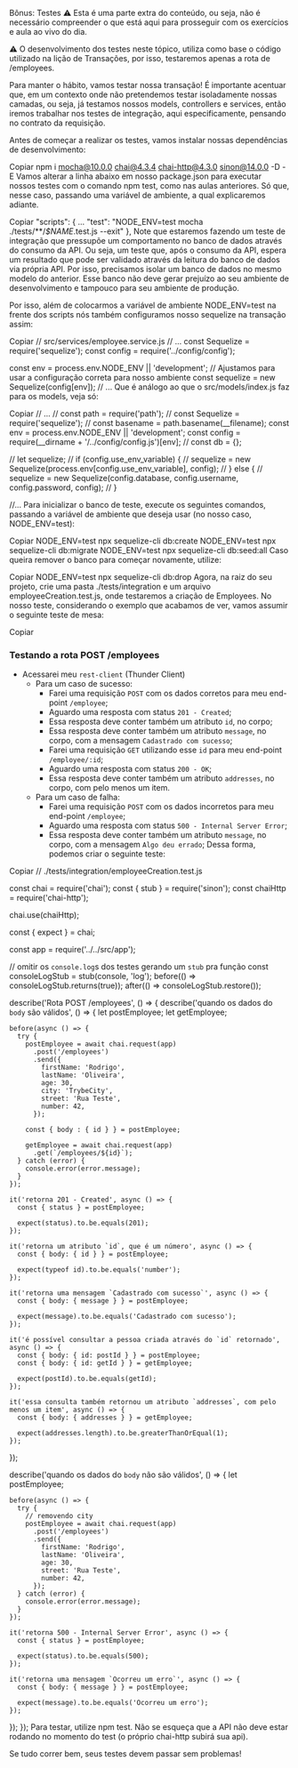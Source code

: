Bônus: Testes
⚠️ Esta é uma parte extra do conteúdo, ou seja, não é necessário compreender o que está aqui para prosseguir com os exercícios e aula ao vivo do dia.

⚠️ O desenvolvimento dos testes neste tópico, utiliza como base o código utilizado na lição de Transações, por isso, testaremos apenas a rota de /employees.

Para manter o hábito, vamos testar nossa transação! É importante acentuar que, em um contexto onde não pretendemos testar isoladamente nossas camadas, ou seja, já testamos nossos models, controllers e services, então iremos trabalhar nos testes de integração, aqui especificamente, pensando no contrato da requisição.

Antes de começar a realizar os testes, vamos instalar nossas dependências de desenvolvimento:

Copiar
npm i mocha@10.0.0 chai@4.3.4 chai-http@4.3.0 sinon@14.0.0 -D -E
Vamos alterar a linha abaixo em nosso package.json para executar nossos testes com o comando npm test, como nas aulas anteriores. Só que, nesse caso, passando uma variável de ambiente, a qual explicaremos adiante.

Copiar
"scripts": {
  ...
  "test": "NODE_ENV=test mocha ./tests/**/*$NAME*.test.js --exit"
},
Note que estaremos fazendo um teste de integração que pressupõe um comportamento no banco de dados através do consumo da API. Ou seja, um teste que, após o consumo da API, espera um resultado que pode ser validado através da leitura do banco de dados via própria API. Por isso, precisamos isolar um banco de dados no mesmo modelo do anterior. Esse banco não deve gerar prejuízo ao seu ambiente de desenvolvimento e tampouco para seu ambiente de produção.

Por isso, além de colocarmos a variável de ambiente NODE_ENV=test na frente dos scripts nós também configuramos nosso sequelize na transação assim:

Copiar
// src/services/employee.service.js
// ... 
const Sequelize = require('sequelize');
const config = require('../config/config');

const env = process.env.NODE_ENV || 'development';
// Ajustamos para usar a configuração correta para nosso ambiente
const sequelize = new Sequelize(config[env]);
// ...
Que é análogo ao que o src/models/index.js faz para os models, veja só:

Copiar
// ...
// const path = require('path');
// const Sequelize = require('sequelize');
// const basename = path.basename(__filename);
const env = process.env.NODE_ENV || 'development';
const config = require(__dirname + '/../config/config.js')[env];
// const db = {};

// let sequelize;
// if (config.use_env_variable) {
//   sequelize = new Sequelize(process.env[config.use_env_variable], config);
// } else {
//   sequelize = new Sequelize(config.database, config.username, config.password, config);
// } 

//...
Para inicializar o banco de teste, execute os seguintes comandos, passando a variável de ambiente que deseja usar (no nosso caso, NODE_ENV=test):

Copiar
NODE_ENV=test npx sequelize-cli db:create
NODE_ENV=test npx sequelize-cli db:migrate
NODE_ENV=test npx sequelize-cli db:seed:all
Caso queira remover o banco para começar novamente, utilize:

Copiar
NODE_ENV=test npx sequelize-cli db:drop
Agora, na raiz do seu projeto, crie uma pasta ./tests/integration e um arquivo employeeCreation.test.js, onde testaremos a criação de Employees. No nosso teste, considerando o exemplo que acabamos de ver, vamos assumir o seguinte teste de mesa:

Copiar
### Testando a rota POST /employees

- Acessarei meu `rest-client` (Thunder Client)
  - Para um caso de sucesso:
    - Farei uma requisição `POST` com os dados corretos para meu
      end-point `/employee`;
    - Aguardo uma resposta com status `201 - Created`;
    - Essa resposta deve conter também um atributo `id`, no corpo;
    - Essa resposta deve conter também um atributo `message`,
      no corpo, com a mensagem `Cadastrado com sucesso`;
    - Farei uma requisição `GET` utilizando esse `id` para meu
      end-point `/employee/:id`;
    - Aguardo uma resposta com status `200 - OK`;
    - Essa resposta deve conter também um atributo `addresses`,
      no corpo, com pelo menos um item.
  - Para um caso de falha:
    - Farei uma requisição `POST` com os dados incorretos para meu
      end-point `/employee`;
    - Aguardo uma resposta com status `500 - Internal Server Error`;
    - Essa resposta deve conter também um atributo `message`,
      no corpo, com a mensagem `Algo deu errado`;
Dessa forma, podemos criar o seguinte teste:

Copiar
// ./tests/integration/employeeCreation.test.js

const chai = require('chai');
const { stub } = require('sinon');
const chaiHttp = require('chai-http');

chai.use(chaiHttp);

const { expect } = chai;

const app = require('../../src/app');

// omitir os `console.log`s dos testes gerando um `stub` pra função
const consoleLogStub = stub(console, 'log');
before(() => consoleLogStub.returns(true));
after(() => consoleLogStub.restore());

describe('Rota POST /employees', () => {
  describe('quando os dados do `body` são válidos', () => {
    let postEmployee;
    let getEmployee;

    before(async () => {
      try {
        postEmployee = await chai.request(app)
          .post('/employees')
          .send({
            firstName: 'Rodrigo',
            lastName: 'Oliveira',
            age: 30,
            city: 'TrybeCity',
            street: 'Rua Teste',
            number: 42,
          });

        const { body : { id } } = postEmployee;

        getEmployee = await chai.request(app)
          .get(`/employees/${id}`);
      } catch (error) {
        console.error(error.message);
      }
    });

    it('retorna 201 - Created', async () => {
      const { status } = postEmployee;

      expect(status).to.be.equals(201);
    });

    it('retorna um atributo `id`, que é um número', async () => {
      const { body: { id } } = postEmployee;

      expect(typeof id).to.be.equals('number');
    });

    it('retorna uma mensagem `Cadastrado com sucesso`', async () => {
      const { body: { message } } = postEmployee;

      expect(message).to.be.equals('Cadastrado com sucesso');
    });

    it('é possível consultar a pessoa criada através do `id` retornado', async () => {
      const { body: { id: postId } } = postEmployee;
      const { body: { id: getId } } = getEmployee;

      expect(postId).to.be.equals(getId);
    });

    it('essa consulta também retornou um atributo `addresses`, com pelo menos um item', async () => {
      const { body: { addresses } } = getEmployee;

      expect(addresses.length).to.be.greaterThanOrEqual(1);
    });
  });

  describe('quando os dados do `body` não são válidos', () => {
    let postEmployee;

    before(async () => {
      try {
        // removendo city
        postEmployee = await chai.request(app)
          .post('/employees')
          .send({
            firstName: 'Rodrigo',
            lastName: 'Oliveira',
            age: 30,
            street: 'Rua Teste',
            number: 42,
          });
      } catch (error) {
        console.error(error.message);
      }
    });

    it('retorna 500 - Internal Server Error', async () => {
      const { status } = postEmployee;

      expect(status).to.be.equals(500);
    });

    it('retorna uma mensagem `Ocorreu um erro`', async () => {
      const { body: { message } } = postEmployee;

      expect(message).to.be.equals('Ocorreu um erro');
    });
  });
});
Para testar, utilize npm test. Não se esqueça que a API não deve estar rodando no momento do test (o próprio chai-http subirá sua api).

Se tudo correr bem, seus testes devem passar sem problemas!